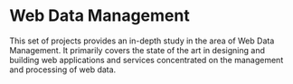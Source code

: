 # Web Data Management
This set of projects provides an in-depth study in the area of Web Data Management. It primarily covers the state of the art in designing and building web applications and services concentrated on the management and processing of web data.
